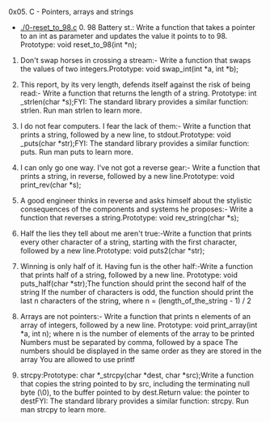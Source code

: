 0x05. C - Pointers, arrays and strings

* [./0-reset_to_98.c](./0-reset_to_98.c) 0. 98 Battery st.: Write a function that takes a pointer to an int as parameter and updates the value it points to to 98.
Prototype: void reset_to_98(int *n);

1. Don't swap horses in crossing a stream:- Write a function that swaps the values of two integers.Prototype: void swap_int(int *a, int *b);

2. This report, by its very length, defends itself against the risk of being read:- Write a function that returns the length of a string.
Prototype: int _strlen(char *s);FYI: The standard library provides a similar function: strlen. Run man strlen to learn more.

3. I do not fear computers. I fear the lack of them:- Write a function that prints a string, followed by a new line, to stdout.Prototype: void _puts(char *str);FYI: The standard library provides a similar function: puts. Run man puts to learn more.

4. I can only go one way. I've not got a reverse gear:- Write a function that prints a string, in reverse, followed by a new line.Prototype: void print_rev(char *s);

5. A good engineer thinks in reverse and asks himself about the stylistic consequences of the components and systems he proposes:- Write a function that reverses a string.Prototype: void rev_string(char *s);

6. Half the lies they tell about me aren't true:-Write a function that prints every other character of a string, starting with the first character, followed by a new line.Prototype: void puts2(char *str);

7. Winning is only half of it. Having fun is the other half:-Write a function that prints half of a string, followed by a new line.
    Prototype: void puts_half(char *str);The function should print the second half of the string
    If the number of characters is odd, the function should print the last n characters of the string, where n = (length_of_the_string - 1) / 2

8. Arrays are not pointers:- Write a function that prints n elements of an array of integers, followed by a new line.
    Prototype: void print_array(int *a, int n);
    where n is the number of elements of the array to be printed
    Numbers must be separated by comma, followed by a space
    The numbers should be displayed in the same order as they are stored in the array
    You are allowed to use printf

9. strcpy:Prototype: char *_strcpy(char *dest, char *src);Write a function that copies the string pointed to by src, including the terminating null byte (\0), to the buffer pointed to by dest.Return value: the pointer to destFYI: The standard library provides a similar function: strcpy. Run man strcpy to learn more.



